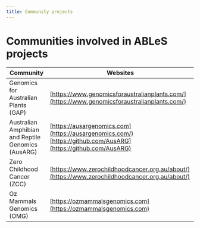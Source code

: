 ```yaml
---
title: Community projects
---
```


# Communities involved in ABLeS projects

| **Community** |                                                       **Websites**                                                       |
|--------------|---------------------------------------------------------------------------------------------------------------------|
| Genomics for Australian Plants (GAP)            |             [https://www.genomicsforaustralianplants.com/](https://www.genomicsforaustralianplants.com/)              |
|        Australian Amphibian and Reptile Genomics (AusARG)        | [https://ausargenomics.com](https://ausargenomics.com/) <br/>[https://github.com/AusARG](https://github.com/AusARG)  |
|    Zero Childhood Cancer (ZCC)            |            [https://www.zerochildhoodcancer.org.au/about/](https://www.zerochildhoodcancer.org.au/about/)             |
| Oz Mammals Genomics (OMG) |                            [https://ozmammalsgenomics.com](https://ozmammalsgenomics.com)                             |












